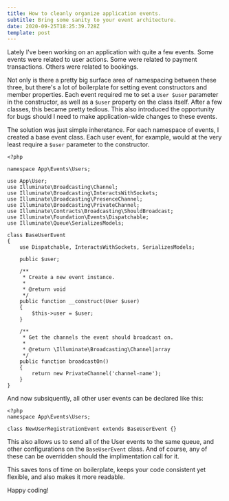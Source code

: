 ```yaml
---
title: How to cleanly organize application events.
subtitle: Bring some sanity to your event architecture.
date: 2020-09-25T18:25:39.728Z
template: post
---
```

Lately I've been working on an application with quite a few events. Some events were related to user actions. Some were related to payment transactions. Others were related to bookings. 

Not only is there a pretty big surface area of namespacing between these three, but there's a lot of boilerplate for setting event constructors and member properties. Each event required me to set a `User $user` parameter in the constructor, as well as a `$user` property on the class itself. After a few classes, this became pretty tedious. This also introduced the opportunity for bugs should I need to make application-wide changes to these events.

The solution was just simple inheretance. For each namespace of events, I created a base event class. Each user event, for example, would at the very least require a `$user` parameter to the constructor.

```
<?php

namespace App\Events\Users;

use App\User;
use Illuminate\Broadcasting\Channel;
use Illuminate\Broadcasting\InteractsWithSockets;
use Illuminate\Broadcasting\PresenceChannel;
use Illuminate\Broadcasting\PrivateChannel;
use Illuminate\Contracts\Broadcasting\ShouldBroadcast;
use Illuminate\Foundation\Events\Dispatchable;
use Illuminate\Queue\SerializesModels;

class BaseUserEvent
{
    use Dispatchable, InteractsWithSockets, SerializesModels;

    public $user;

    /**
     * Create a new event instance.
     *
     * @return void
     */
    public function __construct(User $user)
    {
        $this->user = $user;
    }

    /**
     * Get the channels the event should broadcast on.
     *
     * @return \Illuminate\Broadcasting\Channel|array
     */
    public function broadcastOn()
    {
        return new PrivateChannel('channel-name');
    }
}
```

And now subsiquently, all other user events can be declared like this:

```
<?php 
namespace App\Events\Users;

class NewUserRegistrationEvent extends BaseUserEvent {}

```

This also allows us to send all of the User events to the same queue, and other configurations on the `BaseUserEvent` class. And of course, any of these can be overridden should the implimentation call for it.

This saves tons of time on boilerplate, keeps your code consistent yet flexible, and also makes it more readable. 

Happy coding!

